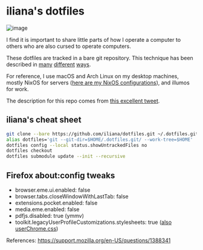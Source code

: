 # iliana's dotfiles

![image](https://github.com/iliana/dotfiles/assets/52814/4c77c5e7-8276-46b3-a286-7c75c12e6333)

I find it is important to share little parts of how I operate a computer to others who are also cursed to operate computers.

These dotfiles are tracked in a bare git repository. This technique has been described in [many](https://harfangk.github.io/2016/09/18/manage-dotfiles-with-a-git-bare-repository.html) [different](https://www.atlassian.com/git/tutorials/dotfiles) [ways](https://www.google.com/search?q=dotfiles+bare+git+repo).

For reference, I use macOS and Arch Linux on my desktop machines, mostly NixOS for servers ([here are my NixOS configurations](https://git.iliana.fyi/nixos-configs)), and illumos for work.

The description for this repo comes from [this excellent tweet](https://web.archive.org/web/20211120005609/https://twitter.com/cakesandcourage/status/1461481653059129345).

## iliana's cheat sheet

```bash
git clone --bare https://github.com/iliana/dotfiles.git ~/.dotfiles.git
alias dotfiles='git --git-dir=$HOME/.dotfiles.git/ --work-tree=$HOME'
dotfiles config --local status.showUntrackedFiles no
dotfiles checkout
dotfiles submodule update --init --recursive
```

## Firefox about:config tweaks

- browser.eme.ui.enabled: false
- browser.tabs.closeWindowWithLastTab: false
- extensions.pocket.enabled: false
- media.eme.enabled: false
- pdfjs.disabled: true (ymmv)
- toolkit.legacyUserProfileCustomizations.stylesheets: true ([also userChrome.css](https://iliana.fyi/blog/firefox-pinned-tab-attention-icon/))

References: <https://support.mozilla.org/en-US/questions/1388341>

